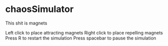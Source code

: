 # chaosSimulator
This shit is magnets

Left click to place attracting magnets
Right click to place repelling magnets
Press R to restart the simulation
Press spacebar to pause the simulation
